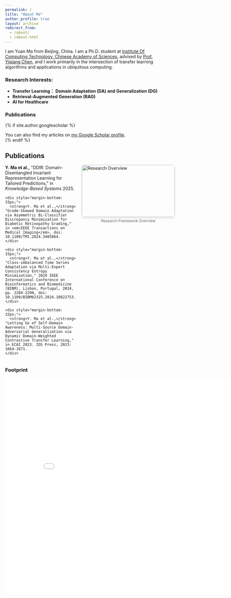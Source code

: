 ```yaml
---
permalink: /
title: "About Me"
author_profile: true
layout: archive
redirect_from: 
  - /about/
  - /about.html
---
```


I am Yuan Ma from Beijing, China. I am a Ph.D. student at [Institute Of Computing Technology, Chinese Academy of Sciences](http://english.ict.cas.cn/), advised by [Prof. Yiqiang Chen](https://scholar.google.com/citations?user=LC3SwhEAAAAJ&hl=en), and I work primarily in the intersection of transfer learning algorithms and applications in ubiquitous computing.

### Research Interests:
- **Transfer Learning： Domain Adaptation (DA) and Generalization (DG)**
- **Retrieval-Augmented Generation (RAG)**  
- **AI for Healthcare**

### Publications
{% if site.author.googlescholar %}
  <div class="wordwrap">You can also find my articles on <a href="{{site.author.googlescholar}}">my Google Scholar profile</a>.</div>
{% endif %}

<!-- 在Publications部分添加以下代码 -->
<h2>Publications</h2>

<div style="display: flex; align-items: flex-start; gap: 20px; margin-bottom: 20px;">
  <!-- 论文列表部分 -->
  <div style="flex: 2;">
    <div style="margin-bottom: 15px;">
      <strong>Y. Ma et al.,</strong> "DDIR: Domain-Disentangled Invariant Representation Learning for Tailored Predictions," in <em>Knowledge-Based Systems</em> 2025.
    </div>
    
    <div style="margin-bottom: 15px;">
      <strong>Y. Ma et al.,</strong> "Grade-Skewed Domain Adaptation via Asymmetric Bi-Classifier Discrepancy Minimization for Diabetic Retinopathy Grading," in <em>IEEE Transactions on Medical Imaging</em>, doi: 10.1109/TMI.2024.3485064.
    </div>
    
    <div style="margin-bottom: 15px;">
      <strong>Y. Ma et al.,</strong> "Class-imbalanced Time Series Adaptation via Multi-Expert Consistency Entropy Minimization," 2024 IEEE International Conference on Bioinformatics and Biomedicine (BIBM), Lisbon, Portugal, 2024, pp. 2284-2290, doi: 10.1109/BIBM62325.2024.10822753.
    </div>
    
    <div style="margin-bottom: 15px;">
      <strong>Y. Ma et al.,</strong> "Letting Go of Self-Domain Awareness: Multi-Source Domain-Adversarial Generalization via Dynamic Domain-Weighted Contrastive Transfer Learning," in ECAI 2023. IOS Press, 2023: 1664-1671.
    </div>
  </div>
  
  <!-- 16:9图片部分 -->
  <div style="flex: 1; min-width: 300px;">
    <img src="/images/research-overview.jpg" 
         alt="Research Overview" 
         style="width: 100%; height: auto; aspect-ratio: 16/9; object-fit: cover; border-radius: 8px; box-shadow: 0 4px 8px rgba(0,0,0,0.1);">
    <p style="font-size: 12px; color: #666; margin-top: 5px; text-align: center;">
      Research Framework Overview
    </p>
  </div>
</div>



### Footprint

<iframe src="/talkmap/map.html" height="700" width="850" style="border:none;"></iframe>

